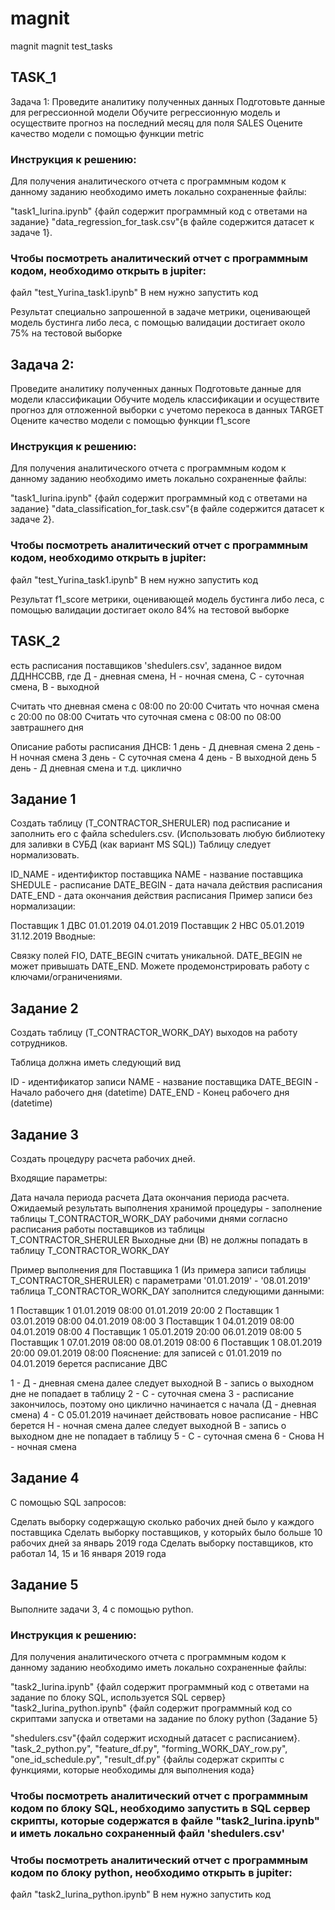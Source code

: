 # magnit
magnit
magnit test_tasks

## TASK_1
Задача 1:
Проведите аналитику полученных данных
Подготовьте данные для регрессионной модели
Обучите регрессионную модель и осуществите прогноз на последний месяц для поля SALES
Оцените качество модели с помощью функции metric

###  Инструкция к решению:
Для получения аналитического отчета с программным кодом к данному заданию необходимо иметь локально сохраненные файлы:

"task1_Iurina.ipynb" {файл содержит программный код с ответами на задание}
"data_regression_for_task.csv"{в файле содержится датасет к задаче 1}.

### Чтобы посмотреть аналитический отчет с программным кодом, необходимо открыть в jupiter:

файл "test_Yurina_task1.ipynb" В нем нужно запустить код

Результат специально запрошенной в задаче метрики, оценивающей модель бустинга либо леса, с помощью валидации достигает около 75% на тестовой выборке

## Задача 2:
Проведите аналитику полученных данных
Подготовьте данные для модели классификации
Обучите модель классификации и осуществите прогноз для отложенной выборки с учетомо перекоса в данных TARGET
Оцените качество модели с помощью функции f1_score

###  Инструкция к решению:
Для получения аналитического отчета с программным кодом к данному заданию необходимо иметь локально сохраненные файлы:

"task1_Iurina.ipynb" {файл содержит программный код с ответами на задание}
"data_classification_for_task.csv"{в файле содержится датасет к задаче 2}.

### Чтобы посмотреть аналитический отчет с программным кодом, необходимо открыть в jupiter:

файл "test_Yurina_task1.ipynb" В нем нужно запустить код

Результат f1_score метрики, оценивающей модель бустинга либо леса, с помощью валидации достигает около 84% на тестовой выборке



## TASK_2
есть расписания поставщиков 'shedulers.csv', заданное видом ДДННССВВ, где Д - дневная смена, Н - ночная смена, С - суточная смена, В - выходной

Считать что дневная смена с 08:00 по 20:00 Считать что ночная смена с 20:00 по 08:00 Считать что суточная смена с 08:00 по 08:00 завтрашнего дня

Описание работы расписания ДНСВ: 1 день - Д дневная смена 2 день - Н ночная смена 3 день - С суточная смена 4 день - В выходной день 5 день - Д дневная смена и т.д. циклично

## Задание 1
Создать таблицу (T_CONTRACTOR_SHERULER) под расписание и заполнить его с файла schedulers.csv. (Использовать любую библиотеку для заливки в СУБД (как вариант MS SQL)) Таблицу следует нормализовать.

ID_NAME - идентификтор поставщика
NAME - название поставщика
SHEDULE - расписание
DATE_BEGIN - дата начала действия расписания
DATE_END - дата окончания действия расписания
Пример записи без нормализации:

Поставщик 1 ДВС 01.01.2019 04.01.2019
Поставщик 2 НВС 05.01.2019 31.12.2019
Вводные:

Связку полей FIO, DATE_BEGIN считать уникальной.
DATE_BEGIN не может привышать DATE_END.
Можете продемонстрировать работу с ключами/ограничениями.

## Задание 2
Создать таблицу (T_CONTRACTOR_WORK_DAY) выходов на работу сотрудников.

Таблица должна иметь следующий вид

ID - идентификатор записи
NAME - название поставщика
DATE_BEGIN - Начало рабочего дня (datetime)
DATE_END - Конец рабочего дня (datetime)
## Задание 3
Создать процедуру расчета рабочих дней.

Входящие параметры:

Дата начала периода расчета
Дата окончания периода расчета.
Ожидаемый результать выполнения хранимой процедуры - заполнение таблицы T_CONTRACTOR_WORK_DAY рабочими днями согласно расписания работы поставщиков из таблицы T_CONTRACTOR_SHERULER Выходные дни (В) не должны попадать в таблицу T_CONTRACTOR_WORK_DAY

Пример выполнения для Поставщика 1 (Из примера записи таблицы T_CONTRACTOR_SHERULER) с параметрами '01.01.2019' - '08.01.2019' таблица T_CONTRACTOR_WORK_DAY заполнится следующими данными:

1 Поставщик 1 01.01.2019 08:00 01.01.2019 20:00
2 Поставщик 1 03.01.2019 08:00 04.01.2019 08:00
3 Поставщик 1 04.01.2019 08:00 04.01.2019 08:00
4 Поставщик 1 05.01.2019 20:00 06.01.2019 08:00
5 Поставщик 1 07.01.2019 08:00 08.01.2019 08:00
6 Поставщик 1 08.01.2019 20:00 09.01.2019 08:00
Пояснение: для записей с 01.01.2019 по 04.01.2019 берется расписание ДВС

1 - Д - дневная смена далее следует выходной В - запись о выходном дне не попадает в таблицу
2 - С - суточная смена
3 - расписание закончилось, поэтому оно циклично начинается с начала (Д - дневная смена)
4 - С 05.01.2019 начинает действовать новое расписание - НВС берется Н - ночная смена далее следует выходной В - запись о выходном дне не попадает в таблицу
5 - С - суточная смена
6 - Снова Н - ночная смена
## Задание 4
С помощью SQL запросов:

Сделать выборку содержащую сколько рабочих дней было у каждого поставщика
Сделать выборку поставщиков, у которыйх было больше 10 рабочих дней за январь 2019 года
Сделать выборку поставщиков, кто работал 14, 15 и 16 января 2019 года
## Задание 5
Выполните задачи 3, 4 с помощью python.


### Инструкция к решению:
Для получения аналитического отчета с программным кодом к данному заданию необходимо иметь локально сохраненные файлы:

"task2_Iurina.ipynb" {файл содержит программный код с ответами на задание по блоку SQL, используется SQL сервер}
"task2_Iurina_python.ipynb" {файл содержит программный код со скриптами запуска и ответами на задание по блоку python (Задание 5}

"shedulers.csv"{файл содержит исходный датасет с расписанием}.
"task_2_python.py", "feature_df.py", "forming_WORK_DAY_row.py", "one_id_schedule.py", "result_df.py" {файлы содержат скрипты с функциями, которые необходимы для выполнения кода}

### Чтобы посмотреть аналитический отчет с программным кодом по блоку SQL, необходимо запустить в SQL сервер скрипты, которые содержатся в файле "task2_Iurina.ipynb" и иметь локально сохраненный файл 'shedulers.csv'


### Чтобы посмотреть аналитический отчет с программным кодом по блоку python, необходимо открыть в jupiter:

файл "task2_Iurina_python.ipynb" В нем нужно запустить код
